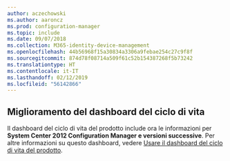 ```yaml
---
author: aczechowski
ms.author: aaroncz
ms.prod: configuration-manager
ms.topic: include
ms.date: 09/07/2018
ms.collection: M365-identity-device-management
ms.openlocfilehash: 44b56968f15a30834a3306a9febae254c27c9f8f
ms.sourcegitcommit: 874d78f08714a509f61c52b154387268f5b73242
ms.translationtype: HT
ms.contentlocale: it-IT
ms.lasthandoff: 02/12/2019
ms.locfileid: "56142866"
---
```

## <a name="bkmk_lifecycle"></a> Miglioramento del dashboard del ciclo di vita
<!--1358702-->

Il dashboard del ciclo di vita del prodotto include ora le informazioni per **System Center 2012 Configuration Manager e versioni successive**. Per altre informazioni su questo dashboard, vedere [Usare il dashboard del ciclo di vita del prodotto](/sccm/core/clients/manage/asset-intelligence/product-lifecycle-dashboard).



